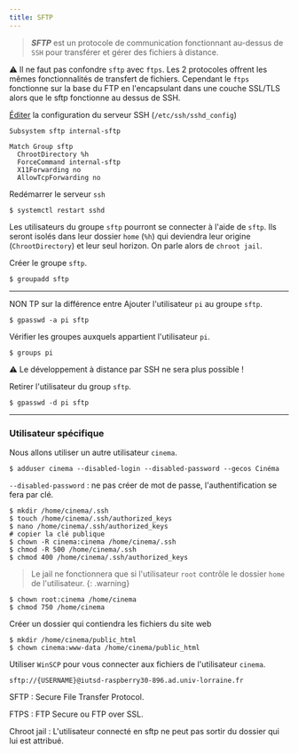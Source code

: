 ```yaml
---
title: SFTP
---
```


> ***SFTP*** est un protocole de communication fonctionnant au-dessus de `SSH` pour transférer et gérer des fichiers à distance.

:warning: Il ne faut pas confondre `sftp` avec `ftps`. Les 2 protocoles offrent les mêmes fonctionnalités de transfert de fichiers.  Cependant le `ftps` fonctionne sur la base du FTP en l'encapsulant dans une couche SSL/TLS alors que le sftp fonctionne au dessus de SSH.

[Éditer](/linux/nano) la configuration du serveur SSH  (`/etc/ssh/sshd_config`)

```properties
Subsystem sftp internal-sftp

Match Group sftp
  ChrootDirectory %h
  ForceCommand internal-sftp
  X11Forwarding no
  AllowTcpForwarding no
```

Redémarrer le serveur `ssh`

```shell
$ systemctl restart sshd
```

Les utilisateurs du groupe `sftp` pourront se connecter à l'aide de `sftp`. Ils seront isolés dans leur dossier `home` (`%h`) qui deviendra leur origine (`ChrootDirectory`) et leur seul horizon. On parle alors de `chroot jail`.

Créer le groupe `sftp`.

```shell
$ groupadd sftp
```

---

NON TP sur la différence entre
Ajouter l'utilisateur `pi` au groupe `sftp`.

```shell
$ gpasswd -a pi sftp
```
Vérifier les groupes auxquels appartient l'utilisateur `pi`.

```shell
$ groups pi
```

:warning: Le développement à distance par SSH ne sera plus possible !

Retirer l'utilisateur du group `sftp`.

```shell
$ gpasswd -d pi sftp
```

---

### Utilisateur spécifique

Nous allons utiliser un autre utilisateur `cinema`.

```shell
$ adduser cinema --disabled-login --disabled-password --gecos Cinéma
```

`--disabled-password` : ne pas créer de mot de passe, l'authentification se fera par clé.

```shell
$ mkdir /home/cinema/.ssh
$ touch /home/cinema/.ssh/authorized_keys
$ nano /home/cinema/.ssh/authorized_keys
# copier la clé publique
$ chown -R cinema:cinema /home/cinema/.ssh
$ chmod -R 500 /home/cinema/.ssh
$ chmod 400 /home/cinema/.ssh/authorized_keys
```

> Le jail ne fonctionnera que si l'utilisateur `root` contrôle le dossier `home` de l'utilisateur.
{: .warning}

```shell
$ chown root:cinema /home/cinema
$ chmod 750 /home/cinema
```

Créer un dossier qui contiendra les fichiers du site web

```shell
$ mkdir /home/cinema/public_html
$ chown cinema:www-data /home/cinema/public_html
```

Utiliser `WinSCP` pour vous connecter aux fichiers de l'utilisateur `cinema`.

```
sftp://{USERNAME}@iutsd-raspberry30-896.ad.univ-lorraine.fr
```

SFTP
: Secure File Transfer Protocol.

FTPS
: FTP Secure ou FTP over SSL.

Chroot jail
: L'utilisateur connecté en sftp ne peut pas sortir du dossier qui lui est attribué.
